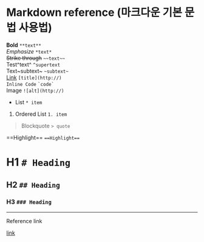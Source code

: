 # Markdown reference (마크다운 기본 문법 사용법)

**Bold** ```**text**```  
*Emphasize* ```*text*```  
~~Strike through~~ ```~~text~~```  
Test^text^ ```^supertext```  
Text~subtext~ ```~subtext~```  
[Link](http://www.github.com) ```[title](http://)```  
`Inline Code` ``` `code` ```  
Image ```![alt](http://)```  
* List ```* item```  
1. Ordered List ```1. item```  
> Blockquote ```> quote```  

==Highlight== ```==Highlight==```  
# H1 ```# Heading```  
## H2 ```## Heading```  
### H3 ```### Heading```
<hr/>
Reference link  

[link](https://docs.ghost.org/faq/using-the-editor/)